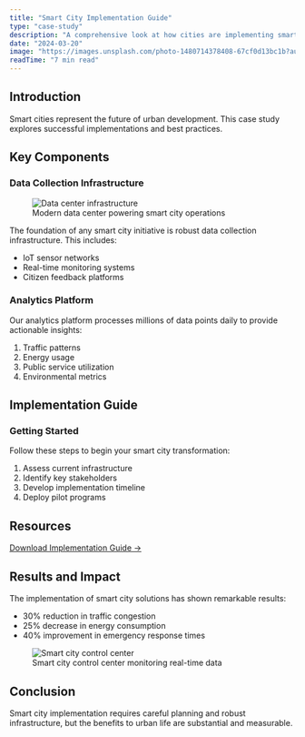 ```yaml
---
title: "Smart City Implementation Guide"
type: "case-study"
description: "A comprehensive look at how cities are implementing smart technologies to improve urban life"
date: "2024-03-20"
image: "https://images.unsplash.com/photo-1480714378408-67cf0d13bc1b?auto=format&fit=crop&q=80"
readTime: "7 min read"
---
```


## Introduction

Smart cities represent the future of urban development. This case study explores successful implementations and best practices.

## Key Components

### Data Collection Infrastructure

<figure>
  <img 
    src="https://images.unsplash.com/photo-1493246507139-91e8fad9978e?auto=format&fit=crop&q=80" 
    alt="Data center infrastructure"
    className="rounded-lg shadow-lg"
  />
  <figcaption>Modern data center powering smart city operations</figcaption>
</figure>

The foundation of any smart city initiative is robust data collection infrastructure. This includes:

- IoT sensor networks
- Real-time monitoring systems
- Citizen feedback platforms

### Analytics Platform

Our analytics platform processes millions of data points daily to provide actionable insights:

1. Traffic patterns
2. Energy usage
3. Public service utilization
4. Environmental metrics

## Implementation Guide

<div className="my-8 p-6 bg-blue-50 rounded-lg">
  <h3 className="text-xl font-bold mb-4">Getting Started</h3>
  <p className="mb-4">Follow these steps to begin your smart city transformation:</p>
  <ol className="list-decimal pl-6">
    <li>Assess current infrastructure</li>
    <li>Identify key stakeholders</li>
    <li>Develop implementation timeline</li>
    <li>Deploy pilot programs</li>
  </ol>
</div>

## Resources

<div className="my-8 space-y-4">
  <a 
    href="/files/implementation-guide.pdf" 
    className="inline-flex items-center px-4 py-2 bg-blue-600 text-white rounded-lg hover:bg-blue-700 transition-colors"
  >
    Download Implementation Guide →
  </a>
</div>

## Results and Impact

The implementation of smart city solutions has shown remarkable results:

- 30% reduction in traffic congestion
- 25% decrease in energy consumption
- 40% improvement in emergency response times

<figure className="my-8">
  <img 
    src="https://images.unsplash.com/photo-1524661135-423995f22d0b?auto=format&fit=crop&q=80" 
    alt="Smart city control center" 
    className="rounded-lg shadow-lg w-full"
  />
  <figcaption>Smart city control center monitoring real-time data</figcaption>
</figure>

## Conclusion

Smart city implementation requires careful planning and robust infrastructure, but the benefits to urban life are substantial and measurable.
